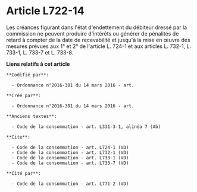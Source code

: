# Article L722-14

Les créances figurant dans l'état d'endettement du débiteur dressé par la commission ne peuvent produire d'intérêts ou
générer de pénalités de retard à compter de la date de recevabilité et jusqu'à la mise en œuvre des mesures prévues aux 1° et
2° de l'article L. 724-1 et aux articles L. 732-1, L. 733-1, L. 733-7 et L. 733-8.

**Liens relatifs à cet article**

	**Codifié par**:

	  - Ordonnance n°2016-301 du 14 mars 2016 - art.

	**Créé par**:

	  - Ordonnance n°2016-301 du 14 mars 2016 - art.

	**Anciens textes**:

	  - Code de la consommation - art. L331-3-1, alinéa 7 (Ab)

	**Cite**:

	  - Code de la consommation - art. L724-1 (VD)
	  - Code de la consommation - art. L732-1 (VD)
	  - Code de la consommation - art. L733-1 (VD)
	  - Code de la consommation - art. L733-7 (VD)

	**Cité par**:

	  - Code de la consommation - art. L771-2 (VD)
